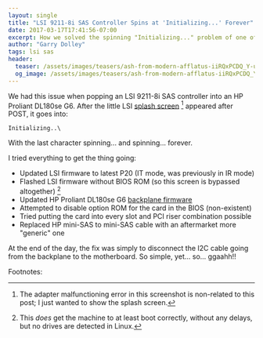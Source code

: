 ```yaml
---
layout: single
title: "LSI 9211-8i SAS Controller Spins at 'Initializing...' Forever"
date: 2017-03-17T17:41:56-07:00
excerpt: How we solved the spinning "Initializing..." problem of one of our LSI controllers
author: "Garry Dolley"
tags: lsi sas
header:
  teaser: /assets/images/teasers/ash-from-modern-afflatus-iiRQxPCDQ_Y-unsplash.jpg
  og_image: /assets/images/teasers/ash-from-modern-afflatus-iiRQxPCDQ_Y-unsplash.jpg
---
```


We had this issue when popping an LSI 9211-8i SAS controller into an HP
Proliant DL180se G6.  After the little LSI [splash
screen](https://www.instagram.com/p/BRPCnHBhodG/) [^1] appeared after
POST, it goes into:

```
Initializing..\
```

With the last character spinning... and spinning... forever.

I tried everything to get the thing going:

  * Updated LSI firmware to latest P20 (IT mode, was previously in IR mode)
  * Flashed LSI firmware without BIOS ROM (so this screen is bypassed altogether) [^2]
  * Updated HP Proliant DL180se G6 [backplane firmware](https://www.instagram.com/p/BRZVWRlBvM1/)
  * Attempted to disable option ROM for the card in the BIOS (non-existent)
  * Tried putting the card into every slot and PCI riser combination
    possible
  * Replaced HP mini-SAS to mini-SAS cable with an aftermarket more "generic" one

At the end of the day, the fix was simply to disconnect the I2C cable
going from the backplane to the motherboard.  So simple, yet... so...
ggaahh!!

Footnotes:

[^1]: The adapter malfunctioning error in this screenshot is non-related to this post; I just wanted to show the splash screen.
[^2]: This *does* get the machine to at least boot correctly, without any delays, but no drives are detected in Linux.
